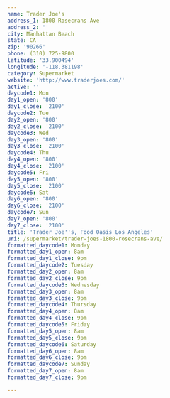```yaml
---
name: Trader Joe's
address_1: 1800 Rosecrans Ave
address_2: ''
city: Manhattan Beach
state: CA
zip: '90266'
phone: (310) 725-9800
latitude: '33.900494'
longitude: '-118.381198'
category: Supermarket
website: 'http://www.traderjoes.com/'
active: ''
daycode1: Mon
day1_open: '800'
day1_close: '2100'
daycode2: Tue
day2_open: '800'
day2_close: '2100'
daycode3: Wed
day3_open: '800'
day3_close: '2100'
daycode4: Thu
day4_open: '800'
day4_close: '2100'
daycode5: Fri
day5_open: '800'
day5_close: '2100'
daycode6: Sat
day6_open: '800'
day6_close: '2100'
daycode7: Sun
day7_open: '800'
day7_close: '2100'
title: 'Trader Joe''s, Food Oasis Los Angeles'
uri: /supermarket/trader-joes-1800-rosecrans-ave/
formatted_daycode1: Monday
formatted_day1_open: 8am
formatted_day1_close: 9pm
formatted_daycode2: Tuesday
formatted_day2_open: 8am
formatted_day2_close: 9pm
formatted_daycode3: Wednesday
formatted_day3_open: 8am
formatted_day3_close: 9pm
formatted_daycode4: Thursday
formatted_day4_open: 8am
formatted_day4_close: 9pm
formatted_daycode5: Friday
formatted_day5_open: 8am
formatted_day5_close: 9pm
formatted_daycode6: Saturday
formatted_day6_open: 8am
formatted_day6_close: 9pm
formatted_daycode7: Sunday
formatted_day7_open: 8am
formatted_day7_close: 9pm

---
```



